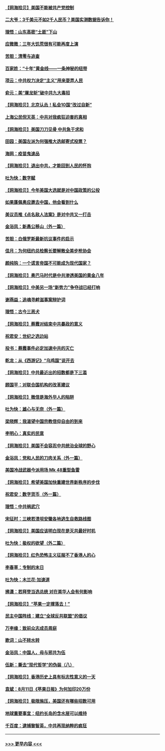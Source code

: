 #### [【网海拾贝】美国不能被共产党控制](../pages/nsc993/n12360271.md?t=08271351) 
#### [二大爷：3千美元不如2千人民币？美国实测数据告诉你！](../pages/nsc993/n12358563.md?t=08271351) 
#### [理悟：山东高密“土匪”下山](../pages/nsc993/n12358535.md?t=08271351) 
#### [应微微：三年大饥荒很有可能再度上演](../pages/nsc993/n12358523.md?t=08271351) 
#### [苦胆：清零与追查](../pages/nsc993/n12358501.md?t=08271351) 
#### [百家姓：“十年”黄金线——一条神秘的纽带](../pages/nsc993/n12358319.md?t=08271351) 
#### [项云：中共权力决定“主义”用来耍弄人民](../pages/nsc993/n12358172.md?t=08271351) 
#### [俞元：美“屠龙斩”破中共九大毒招](../pages/nsc993/n12357822.md?t=08271351) 
#### [【网海拾贝】北京认怂！私会10国“改过自新”](../pages/nsc993/n12357784.md?t=08271351) 
#### [上海公民倪天英：中共对我疯狂迫害的真相](../pages/nsc993/n12356341.md?t=08271351) 
#### [【网海拾贝】美国刀刀见骨 中共急于求和](../pages/nsc993/n12355511.md?t=08271351) 
#### [田园：美国左派为何强推大选邮寄式投票？](../pages/nsc993/n12352963.md?t=08271351) 
#### [海网：疫苗鬼速品](../pages/nsc993/n12354438.md?t=08271351) 
#### [【网海拾贝】退出中共，才能回到人民的怀抱](../pages/nsc993/n12352634.md?t=08271351) 
#### [吐为快：数字赋](../pages/nsc993/n12352317.md?t=08271351) 
#### [【网海拾贝】今年美国大选就是对中国政策的公投](../pages/nsc993/n12350973.md?t=08271351) 
#### [如果蓬佩奥应邀去中国，他会看到什么](../pages/nsc993/n12350945.md?t=08271351) 
#### [美议员推《点名敌人法案》是对中共又一打击](../pages/nsc993/n12350765.md?t=08271351) 
#### [金浴凤：新愚公移山（外一篇）](../pages/nsc993/n12350253.md?t=08271351) 
#### [苦胆：白俄罗斯最新抗议事件的启示](../pages/nsc993/n12349989.md?t=08271351) 
#### [佳月：为何纽约总检察长要解散全美步枪协会](../pages/nsc993/n12349939.md?t=08271351) 
#### [颜纯钩：一个谎言帝国不可能成为现代国家？](../pages/nsc993/n12349898.md?t=08271351) 
#### [【网海拾贝】奥巴马时代是中共渗透美国的黄金八年](../pages/nsc993/n12349284.md?t=08271351) 
#### [【网海拾贝】中美另一场“新势力”争夺战已经打响](../pages/nsc993/n12346998.md?t=08271351) 
#### [谢燕益：追魂寻衅滋事案辩护词](../pages/nsc993/n12346892.md?t=08271351) 
#### [理悟：古今三恶犬](../pages/nsc993/n12345190.md?t=08271351) 
#### [【网海拾贝】蔡霞对结束中共暴政的意义](../pages/nsc993/n12344263.md?t=08271351) 
#### [祝君安：世纪之选边站](../pages/nsc993/n12342382.md?t=08271351) 
#### [投书：蔡霞事件必定加速中共的灭亡](../pages/nsc993/n12341881.md?t=08271351) 
#### [乾龙：从《西游记》“乌鸡国”说开去](../pages/nsc993/n12341690.md?t=08271351) 
#### [【网海拾贝】中共最近出的招数都是下三滥](../pages/nsc993/n12341593.md?t=08271351) 
#### [顾国平：对联合国机构的改革建议](../pages/nsc993/n12339928.md?t=08271351) 
#### [【网海拾贝】微信是海外华人的陷阱](../pages/nsc993/n12338868.md?t=08271351) 
#### [吐为快：雄心与无奈（外一篇）](../pages/nsc993/n12338132.md?t=08271351) 
#### [梁晓辉：我渴望中国宗教信仰自由的到来](../pages/nsc993/n12336657.md?t=08271351) 
#### [李明心：真实的民意](../pages/nsc993/n12336089.md?t=08271351) 
#### [【网海拾贝】美国不会容忍中共统治全球的野心](../pages/nsc993/n12336063.md?t=08271351) 
#### [金浴凤：党和人民的刀肉关系（外一篇）](../pages/nsc993/n12335834.md?t=08271351) 
#### [美国冷战武器今派用场 Mk 48重型鱼雷](../pages/nsc993/n12335354.md?t=08271351) 
#### [【网海拾贝】希望美国加快重建世界新秩序的步伐](../pages/nsc993/n12334224.md?t=08271351) 
#### [祝君安：数字货币（外一篇）](../pages/nsc993/n12334186.md?t=08271351) 
#### [理悟：中共祸武穴](../pages/nsc993/n12333962.md?t=08271351) 
#### [宋征时：三峡若溃坝安徽各地逃生自救路线图](../pages/nsc993/n12332450.md?t=08271351) 
#### [【网海拾贝】美国应该明白现在是灭共最好时机](../pages/nsc993/n12332313.md?t=08271351) 
#### [吐为快：极权的欲望（外二篇）](../pages/nsc993/n12332089.md?t=08271351) 
#### [【网海拾贝】红色恐怖主义征服不了香港人的心](../pages/nsc993/n12329296.md?t=08271351) 
#### [李春草：专制的末日](../pages/nsc993/n12329079.md?t=08271351) 
#### [吐为快：木兰花‧加速道](../pages/nsc993/n12327366.md?t=08271351) 
#### [拂潇：若拜登当选总统 对在美华人会有何影响](../pages/nsc993/n12295996.md?t=08271351) 
#### [【网海拾贝】“苹果一定撑落去！”](../pages/nsc993/n12326784.md?t=08271351) 
#### [民主中国阵线：建立“全球反共联盟”的倡议](../pages/nsc993/n12324177.md?t=08271351) 
#### [万李缘：致前众志成员周庭](../pages/nsc993/n12324635.md?t=08271351) 
#### [歌词：山不转水转](../pages/nsc993/n12324599.md?t=08271351) 
#### [金浴凤：中国人，毋与邪共为伍](../pages/nsc993/n12324257.md?t=08271351) 
#### [伍新：撕去“现代哲学”的伪装（八）](../pages/nsc993/n12324188.md?t=08271351) 
#### [【网海拾贝】香港历史上具有标志性意义的一天](../pages/nsc993/n12324021.md?t=08271351) 
#### [袁斌：8月11日《苹果日报》为何加印20万份](../pages/nsc993/n12323955.md?t=08271351) 
#### [【网海拾贝】极限施压，美国还有哪些招数可用](../pages/nsc993/n12322512.md?t=08271351) 
#### [地球重要事宜：纽约长岛的含水层可以维持](../pages/nsc993/n12321844.md?t=08271351) 
#### [千百度：逮捕黎智英，中共再现纳粹的疯狂](../pages/nsc993/n12321777.md?t=08271351) 

----
#### [ >>> 更早内容 <<< ](../indexes/nsc993-earlier.md)

